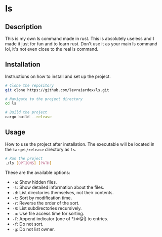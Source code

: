 # ls

## Description
This is my own ls command made in rust. This is absolutely useless and I made it just for fun and to learn rust.
Don't use it as your main ls command lol, it's not even close to the real ls command.

## Installation
Instructions on how to install and set up the project.

```bash
# Clone the repository
git clone https://github.com/levraiardox/ls.git

# Navigate to the project directory
cd ls

# Build the project
cargo build --release
```

## Usage
How to use the project after installation.
The executable will be located in the `target/release` directory as `ls`.

```bash
# Run the project
./ls [OPTIONS] [PATH]
```

These are the available options:
- `-a`: Show hidden files.
- `-l`: Show detailed information about the files.
- `-d`: List directories themselves, not their contents.
- `-t`: Sort by modification time.
- `-r`: Reverse the order of the sort.
- `-R`: List subdirectories recursively.
- `-u`: Use file access time for sorting.
- `-F`: Append indicator (one of */=>@|) to entries.
- `-f`: Do not sort.
- `-g`: Do not list owner.
